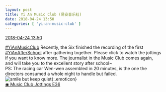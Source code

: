 ```yaml
---
layout: post
title: Yi An Music Club (易安音乐社)
date: 2018-04-24 13:50
categories: [ 'yi-an-music-club' ]
---
```


<div class="weibo-info">
  <a href="https://weibo.com/6094546964/GdyZz4ONY">2018-04-24 13:50</a>
</div>

[#YiAnMusicClub](https://weibo.com/p/100808beae2e3e05b17b64f63ebedca39f19b2/super_index) Recently, the Six finished the recording of the first [#YiAnAfterSchool](https://weibo.com/p/100808f57cd722476872700a5522853faa7576) after gathering together. Please click to watch the jottings if you want to know more. The journalist in the Music Club comes again, and will take you to the excellent story after school~  
PS: The racing car Wen-wen assembled in 20 minutes, is the one the directors consumed a whole night to handle but failed. ![smile but keep quiet](https://img.t.sinajs.cn/t4/appstyle/expression/ext/normal/2d/2018new_xiaoerbuyu_org.png){:.emoticon}  
[◉ Music Club Jottings E36](https://www.bilibili.com/video/av22482151/)
